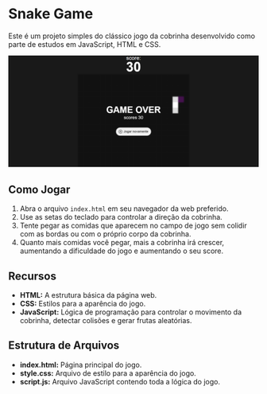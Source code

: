 # Snake Game

Este é um projeto simples do clássico jogo da cobrinha desenvolvido como parte de estudos em JavaScript, HTML e CSS.

![Snake Game](snake-game-img.PNG)

## Como Jogar

1. Abra o arquivo `index.html` em seu navegador da web preferido.
2. Use as setas do teclado para controlar a direção da cobrinha.
3. Tente pegar as comidas que aparecem no campo de jogo sem colidir com as bordas ou com o próprio corpo da cobrinha.
4. Quanto mais comidas você pegar, mais a cobrinha irá crescer, aumentando a dificuldade do jogo e aumentando o seu score.

## Recursos

- **HTML:** A estrutura básica da página web.
- **CSS:** Estilos para a aparência do jogo.
- **JavaScript:** Lógica de programação para controlar o movimento da cobrinha, detectar colisões e gerar frutas aleatórias.

## Estrutura de Arquivos

- **index.html:** Página principal do jogo.
- **style.css:** Arquivo de estilo para a aparência do jogo.
- **script.js:** Arquivo JavaScript contendo toda a lógica do jogo.


